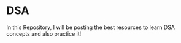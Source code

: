 # DSA
In this Repository, I will be posting the best resources to learn DSA concepts and also practice it!
